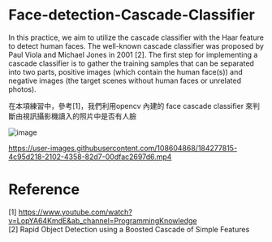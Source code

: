 # Face-detection-Cascade-Classifier




In this practice, we aim to utilize the cascade classifier with the Haar feature to detect human faces. The well-known cascade classifier was proposed by Paul Viola and Michael Jones in 2001 [2]. The first step for implementing a cascade classifier is to gather the training samples that can be separated into two parts, positive images (which contain the human face(s)) and negative images (the target scenes without human faces or unrelated photos). 



在本項練習中，參考[1]，我們利用opencv 內建的 face cascade classifier 來判斷由視訊攝影機讀入的照片中是否有人臉






![image](https://user-images.githubusercontent.com/108604868/183235094-ec1f852c-4316-45ce-8ca0-868ce5d7720c.png)





https://user-images.githubusercontent.com/108604868/184277815-4c95d218-2102-4358-82d7-00dfac2697d6.mp4





# Reference
[1] https://www.youtube.com/watch?v=LopYA64KmdE&ab_channel=ProgrammingKnowledge  
[2] Rapid Object Detection using a Boosted Cascade of Simple Features
